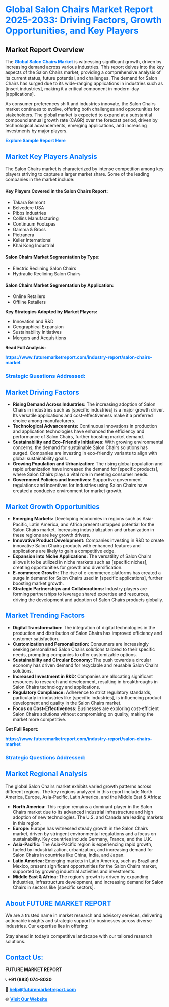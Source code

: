<h1 style="color: #007BFF;">Global Salon Chairs Market Report 2025-2033: Driving Factors, Growth Opportunities, and Key Players</h1>

<section id="overview">
<h2>Market Report Overview</h2>
<p>The <a href="https://www.futuremarketreport.com/industry-report/salon-chairs-market" style="color: #007BFF; text-decoration: none;"><strong>Global Salon Chairs Market</strong></a> is witnessing significant growth, driven by increasing demand across various industries. This report delves into the key aspects of the Salon Chairs market, providing a comprehensive analysis of its current status, future potential, and challenges. The demand for Salon Chairs has surged due to its wide-ranging applications in industries such as [insert industries], making it a critical component in modern-day [applications].</p>
<p>As consumer preferences shift and industries innovate, the Salon Chairs market continues to evolve, offering both challenges and opportunities for stakeholders. The global market is expected to expand at a substantial compound annual growth rate (CAGR) over the forecast period, driven by technological advancements, emerging applications, and increasing investments by major players.</p>
</section>

<section id="overview">
<p><a href="https://www.futuremarketreport.com/request-sample/reportId=92296" style="color: #007BFF; text-decoration: none;"><strong>Explore Sample Report Here</strong></a></p>
</section>

<section id="key-players">
<h2 style="color: #007BFF;">Market Key Players Analysis</h2>
<p>The Salon Chairs market is characterized by intense competition among key players striving to capture a larger market share. Some of the leading companies in the market include:</p>
<h4>Key Players Covered in the Salon Chairs Report:</h4>
<ul><li>Takara Belmont</li><li>Belvedere USA</li><li>Pibbs Industries</li><li>Collins Manufacturing</li><li>Continuum Footspas</li><li>Gamma &amp; Bross</li><li>Pietranera</li><li>Keller International</li><li>Khai Kong Industrial</li></ul>
<h4>Salon Chairs Market Segmentation by Type:</h4>
<ul><li>Electric Reclining Salon Chairs</li><li>Hydraulic Reclining Salon Chairs</li></ul>

<h4>Salon Chairs Market Segmentation by Application:</h4>
<ul><li>Online Retailers</li><li>Offline Retailers</li></ul>
<p><strong>Key Strategies Adopted by Market Players:</strong></p>
<ul>
<li>Innovation and R&D</li>
<li>Geographical Expansion</li>
<li>Sustainability Initiatives</li>
<li>Mergers and Acquisitions</li>
</ul>
</section>

<section>
<p><strong>Read Full Analysis: </strong></p><a href="https://www.futuremarketreport.com/industry-report/salon-chairs-market" style="color: #007BFF; text-decoration: none;"><strong>https://www.futuremarketreport.com/industry-report/salon-chairs-market</strong></a>
<h3 style="color: #007BFF;">Strategic Questions Addressed:</h3>
</section>

<section id="driving-factors">
<h2 style="color: #007BFF;">Market Driving Factors</h2>
<ul>
<li><strong>Rising Demand Across Industries:</strong> The increasing adoption of Salon Chairs in industries such as [specific industries] is a major growth driver. Its versatile applications and cost-effectiveness make it a preferred choice among manufacturers.</li>
<li><strong>Technological Advancements:</strong> Continuous innovations in production and application technologies have enhanced the efficiency and performance of Salon Chairs, further boosting market demand.</li>
<li><strong>Sustainability and Eco-Friendly Initiatives:</strong> With growing environmental concerns, the demand for sustainable Salon Chairs solutions has surged. Companies are investing in eco-friendly variants to align with global sustainability goals.</li>
<li><strong>Growing Population and Urbanization:</strong> The rising global population and rapid urbanization have increased the demand for [specific products], where Salon Chairs plays a vital role in meeting consumer needs.</li>
<li><strong>Government Policies and Incentives:</strong> Supportive government regulations and incentives for industries using Salon Chairs have created a conducive environment for market growth.</li>
</ul>
</section>

<section id="growth-opportunities">
<h2 style="color: #007BFF;">Market Growth Opportunities</h2>
<ul>
<li><strong>Emerging Markets:</strong> Developing economies in regions such as Asia-Pacific, Latin America, and Africa present untapped potential for the Salon Chairs market. Increasing industrialization and urbanization in these regions are key growth drivers.</li>
<li><strong>Innovative Product Development:</strong> Companies investing in R&D to create innovative Salon Chairs products with enhanced features and applications are likely to gain a competitive edge.</li>
<li><strong>Expansion into Niche Applications:</strong> The versatility of Salon Chairs allows it to be utilized in niche markets such as [specific niches], creating opportunities for growth and diversification.</li>
<li><strong>E-commerce Growth:</strong> The rise of e-commerce platforms has created a surge in demand for Salon Chairs used in [specific applications], further boosting market growth.</li>
<li><strong>Strategic Partnerships and Collaborations:</strong> Industry players are forming partnerships to leverage shared expertise and resources, driving the development and adoption of Salon Chairs products globally.</li>
</ul>
</section>

<section id="trending-factors">
<h2 style="color: #007BFF;">Market Trending Factors</h2>
<ul>
<li><strong>Digital Transformation:</strong> The integration of digital technologies in the production and distribution of Salon Chairs has improved efficiency and customer satisfaction.</li>
<li><strong>Customization and Personalization:</strong> Consumers are increasingly seeking personalized Salon Chairs solutions tailored to their specific needs, prompting companies to offer customizable options.</li>
<li><strong>Sustainability and Circular Economy:</strong> The push towards a circular economy has driven demand for recyclable and reusable Salon Chairs solutions.</li>
<li><strong>Increased Investment in R&D:</strong> Companies are allocating significant resources to research and development, resulting in breakthroughs in Salon Chairs technology and applications.</li>
<li><strong>Regulatory Compliance:</strong> Adherence to strict regulatory standards, particularly in industries like [specific industries], is influencing product development and quality in the Salon Chairs market.</li>
<li><strong>Focus on Cost-Effectiveness:</strong> Businesses are exploring cost-efficient Salon Chairs solutions without compromising on quality, making the market more competitive.</li>
</ul>
</section>

<section>
<p><strong>Get Full Report: </strong></p><a href="https://www.futuremarketreport.com/industry-report/salon-chairs-market" style="color: #007BFF; text-decoration: none;"><strong>https://www.futuremarketreport.com/industry-report/salon-chairs-market</strong></a>
<h3 style="color: #007BFF;">Strategic Questions Addressed:</h3>
</section>


<section id="regional-analysis">
<h2 style="color: #007BFF;">Market Regional Analysis</h2>
<p>The global Salon Chairs market exhibits varied growth patterns across different regions. The key regions analyzed in this report include North America, Europe, Asia-Pacific, Latin America, and the Middle East & Africa:</p>
<ul>
<li><strong>North America:</strong> This region remains a dominant player in the Salon Chairs market due to its advanced industrial infrastructure and high adoption of new technologies. The U.S. and Canada are leading markets in this region.</li>
<li><strong>Europe:</strong> Europe has witnessed steady growth in the Salon Chairs market, driven by stringent environmental regulations and a focus on sustainability. Key countries include Germany, France, and the U.K.</li>
<li><strong>Asia-Pacific:</strong> The Asia-Pacific region is experiencing rapid growth, fueled by industrialization, urbanization, and increasing demand for Salon Chairs in countries like China, India, and Japan.</li>
<li><strong>Latin America:</strong> Emerging markets in Latin America, such as Brazil and Mexico, present significant opportunities for the Salon Chairs market, supported by growing industrial activities and investments.</li>
<li><strong>Middle East & Africa:</strong> The region’s growth is driven by expanding industries, infrastructure development, and increasing demand for Salon Chairs in sectors like [specific sectors].</li>
</ul>
</section>

<footer>
<h2 style="color: #007BFF;">About FUTURE MARKET REPORT</h2>
<p>We are a trusted name in market research and advisory services, delivering actionable insights and strategic support to businesses across diverse industries. Our expertise lies in offering:</p>

<p>Stay ahead in today’s competitive landscape with our tailored research solutions.</p>

<h2 style="color: #007BFF;">Contact Us:</h2>
<p><strong>FUTURE MARKET REPORT</strong></p>
<p>📞 <strong>+91 (883) 074-8030</strong></p>
<p>📧 <strong><a href="mailto:help@futuremarketreport.com" style="color: #007BFF;">help@futuremarketreport.com</a></strong></p>
<p>🌐 <strong><a href="https://www.futuremarketreport.com/" style="color: #007BFF;">Visit Our Website</a></strong></p>
</footer>